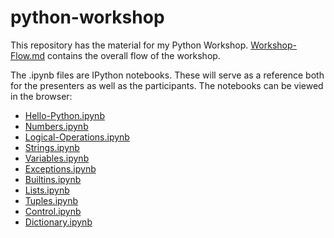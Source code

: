 python-workshop
===============

This repository has the material for my Python Workshop.  [Workshop-Flow.md](Workshop-Flow.md) contains the overall flow of the workshop.

The .ipynb files are IPython notebooks.  These will serve as a reference both for the presenters as well as the participants.  The notebooks can be viewed in the browser:

 - [Hello-Python.ipynb](http://nbviewer.ipython.org/urls/raw.github.com/shreekumar3d/python-workship/master/Hello-Python.ipynb)
 - [Numbers.ipynb](http://nbviewer.ipython.org/urls/raw.github.com/shreekumar3d/python-workship/master/Numbers.ipynb)
 - [Logical-Operations.ipynb](http://nbviewer.ipython.org/urls/raw.github.com/shreekumar3d/python-workship/master/Logical-Operations.ipynb)
 - [Strings.ipynb](http://nbviewer.ipython.org/urls/raw.github.com/shreekumar3d/python-workship/master/Strings.ipynb)
 - [Variables.ipynb](http://nbviewer.ipython.org/urls/raw.github.com/shreekumar3d/python-workship/master/Variables.ipynb)
 - [Exceptions.ipynb](http://nbviewer.ipython.org/urls/raw.github.com/shreekumar3d/python-workship/master/Exceptions.ipynb)
 - [Builtins.ipynb](http://nbviewer.ipython.org/urls/raw.github.com/shreekumar3d/python-workship/master/Builtins.ipynb)
 - [Lists.ipynb](http://nbviewer.ipython.org/urls/raw.github.com/shreekumar3d/python-workship/master/Lists.ipynb)
 - [Tuples.ipynb](http://nbviewer.ipython.org/urls/raw.github.com/shreekumar3d/python-workship/master/Tuples.ipynb)
 - [Control.ipynb](http://nbviewer.ipython.org/urls/raw.github.com/shreekumar3d/python-workship/master/Control.ipynb)
 - [Dictionary.ipynb](http://nbviewer.ipython.org/urls/raw.github.com/shreekumar3d/python-workship/master/Dictionary.ipynb)

